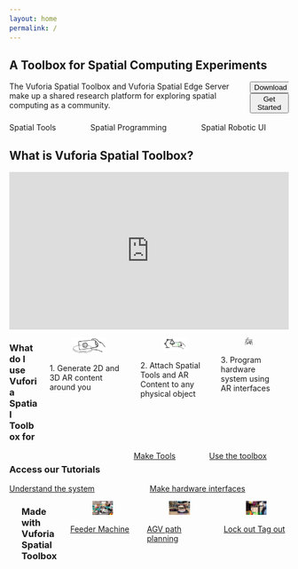 ```yaml
---
layout: home
permalink: /
---
```

<!--- references for styling: https://bulma.io/documentation/ --->
<section class="section is-medium">
    <div class="container">
        <h1 class="title">A Toolbox for Spatial Computing Experiments</h1>
    </div>
    <div class="container">
        <div class="columns is-vcentered  is-multiline ">
            <div class="column">
                The Vuforia Spatial Toolbox and Vuforia Spatial Edge Server make up a shared research platform for exploring spatial computing as a community.
            </div>
            <div class="column is-one-third">
                <div class="buttons is-pulled-right">
                    <button class="button is-success is-outlined is-pulled-right" onclick="location.href='/docs/use';">Download</button>
                    <button class="button is-success is-outlined is-pulled-right" onclick="location.href='/docs/use';">Get Started</button>
                </div>
            </div>
        </div>
    </div>
    <div class="container">
        <div class="columns is-vcentered is-centered  is-multiline ">
            <div class="column is-one-third">
                <img src="resources/distance.gif" alt=""/>
                <div class="column is-full">
                    Spatial Tools
                </div>
            </div>
            <div class="column is-one-third">
                <img src="resources/vst.gif" alt=""/>
                <div class="column is-full">
                    Spatial Programming
                </div>
            </div>
            <div class="column is-one-third">
                <img src="resources/mir.gif" alt=""/>
                <div class="column is-full">
                    Spatial Robotic UI
                </div>
            </div>
        </div>
    </div>
</section>

<section class="section is-medium">
    <div class="container">
        <h1 class="title">What is Vuforia Spatial Toolbox?</h1>
    </div>
    <div class="container">
    <div class="column is-full" style="position: relative; width: 100%; height: 0; padding-bottom: 56.25%;">
                  <iframe src="https://www.youtube.com/embed/JLP2t7yymnQ?rel=0" frameborder="0" allow="autoplay;" allowfullscreen class="video" style="position: absolute;top: 0; left: 0; width: 100%; height: 100%;">
                  <img src = "resources/toolboxVideoPlaceholder.jpg" border = "0">
                  </iframe>
           </div>
</div>
</section>

  <div class="columns is-vcentered is-centered  is-multiline ">
  <div class="column is-full">
  <h3>What do I use Vuforia Spatial Toolbox for</h3>
  </div>
  <div class="column is-one-third">
  <figure class="image is-5by3">
    <img src="resources/what1.jpg" alt="Image of Reality Server"/>
    </figure>
    <div class="column is-info">
        1. Generate 2D and 3D AR content around you 
    </div>
  </div>
  <div class="column is-one-third">
  <figure class="image is-5by3">
    <img src="resources/what3.jpg" alt="Image of Reality Server"/>
    </figure>
    <div class="column">
        2. Attach Spatial Tools and AR  Content to any physical object
    </div>
  </div>
  <div class="column is-one-third">
  <figure class="image is-5by3">
    <img src="resources/what2.jpg" alt="Image of Reality Server"/>
    </figure>
    <div class="column">
        3. Program hardware system using AR interfaces
    </div>
  </div>
   <div class="column is-full">
    &nbsp;
      </div>
</div>

<div class="columns is-vcentered is-centered  is-multiline ">
 <div class="column is-full">
    <h3>Access our Tutorials</h3>
  </div>
  <div class="column is-half">
   <a class="button is-medium is-fullwidth is-info is-outlined" href="https://github.com/ptcrealitylab/vuforia-spatial-toolbox-documentation/tree/master/make%20tools">
   Make Tools</a>
  </div>
  <div class="column is-half">
   <a class="button is-medium is-fullwidth is-info is-outlined" href="https://github.com/ptcrealitylab/vuforia-spatial-toolbox-documentation/tree/master/use">
   Use the toolbox</a>
  </div>
  </div><div class="columns is-vcentered is-centered">
  <div class="column is-half">
   <a class="button is-medium is-fullwidth is-info is-outlined" href="https://github.com/ptcrealitylab/vuforia-spatial-toolbox-documentation/tree/master/understandSystem">
   Understand the system</a>
  </div>
  <div class="column is-half">
    <a class="button is-medium is-fullwidth is-info is-outlined" href="https://github.com/ptcrealitylab/vuforia-spatial-toolbox-documentation/tree/master/interfaceWithHardware">
    Make hardware interfaces</a>
  </div>
</div>


<div class="columns is-vcentered is-centered  is-multiline">
  <div class="column is-full">
    &nbsp;
 </div>
 <div class="column is-full">
    <h3>Made with Vuforia Spatial Toolbox</h3>
  </div>
  <div class="column is-one-third">
  <div class="card">
    <div class="card-image">
        <figure class="image is-5by3">
            <img src="resources/feeder.jpg" alt="Placeholder image">
        </figure>
    </div>
    <div class="card-content">
           <a href="https://www.ptc.com/en/about/reality-lab/portfolio/research/editing-reality">Feeder Machine</a>
    </div>
</div>
  </div>
  <div class="column is-one-third">
<div class="card">
    <div class="card-image">
        <figure class="image is-5by3">
            <img src="resources/frida.jpg" alt="Placeholder image">
        </figure>
    </div>
    <div class="card-content">
        <div class="content">
            <a href="https://www.ptc.com/en/about/reality-lab/portfolio/research/kinetic-ar">AGV path planning</a>
        </div>
    </div>
</div>
  </div>
    <div class="column is-one-third">
  <div class="card">
        <a href="https://www.ptc.com/en/about/reality-lab/portfolio/experiment/editing-ar-in-space">
        <div class="card-image">
          <figure class="image is-5by3">
              <img src="resources/loto.jpg" alt="Placeholder image">
          </figure>      
      </div>
      <div class="card-content">
          Lock out Tag out
      </div>
      </a>
  </div>
  </div>
  </div>